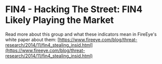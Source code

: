 # FIN4 - Hacking The Street: FIN4 Likely Playing the Market

Read more about this group and what these indicators mean in FireEye's white paper about them: [https://www.fireeye.com/blog/threat-research/2014/11/fin4_stealing_insid.html](https://www.fireeye.com/blog/threat-research/2014/11/fin4_stealing_insid.html)